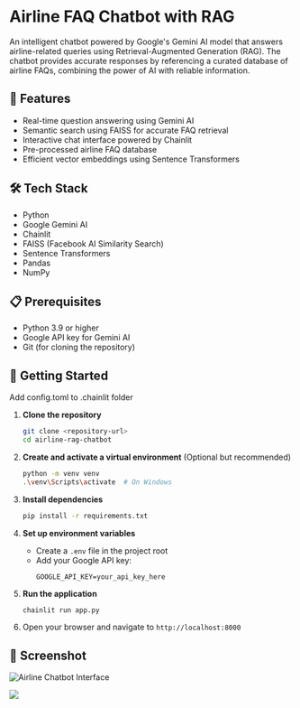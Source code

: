 # Airline FAQ Chatbot with RAG

An intelligent chatbot powered by Google's Gemini AI model that answers airline-related queries using Retrieval-Augmented Generation (RAG). The chatbot provides accurate responses by referencing a curated database of airline FAQs, combining the power of AI with reliable information.

## 🌟 Features

- Real-time question answering using Gemini AI
- Semantic search using FAISS for accurate FAQ retrieval
- Interactive chat interface powered by Chainlit
- Pre-processed airline FAQ database
- Efficient vector embeddings using Sentence Transformers

## 🛠️ Tech Stack

- Python
- Google Gemini AI
- Chainlit
- FAISS (Facebook AI Similarity Search)
- Sentence Transformers
- Pandas
- NumPy

## 📋 Prerequisites

- Python 3.9 or higher
- Google API key for Gemini AI
- Git (for cloning the repository)

## 🚀 Getting Started
Add config.toml to .chainlit folder
1. **Clone the repository**
   ```bash
   git clone <repository-url>
   cd airline-rag-chatbot
   ```

2. **Create and activate a virtual environment** (Optional but recommended)
   ```bash
   python -m venv venv
   .\venv\Scripts\activate  # On Windows
   ```

3. **Install dependencies**
   ```bash
   pip install -r requirements.txt
   ```

4. **Set up environment variables**
   - Create a `.env` file in the project root
   - Add your Google API key:
     ```
     GOOGLE_API_KEY=your_api_key_here
     ```

5. **Run the application**
   ```bash
   chainlit run app.py
   ```

6. Open your browser and navigate to `http://localhost:8000`


## 📸 Screenshot

![Airline Chatbot Interface](screenshot.png)


![](screenshot2.png)
